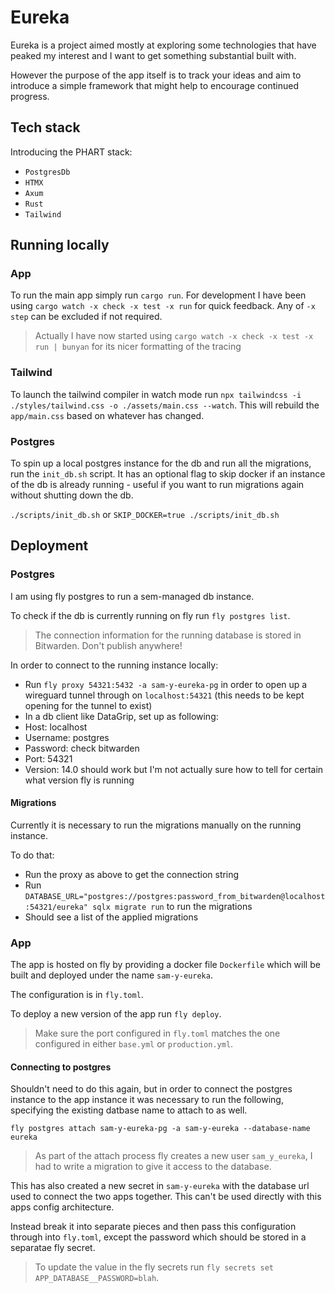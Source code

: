 # Eureka

Eureka is a project aimed mostly at exploring some technologies that have peaked my interest and I want to get something substantial built with.

However the purpose of the app itself is to track your ideas and aim to introduce a simple framework that might help to encourage continued progress.

## Tech stack

Introducing the PHART stack:
- `PostgresDb`
- `HTMX`
- `Axum`
- `Rust`
- `Tailwind`

## Running locally

### App

To run the main app simply run `cargo run`. For development I have been using `cargo watch -x check -x test -x run` for quick feedback. Any of `-x step` can be excluded if not required.

> Actually I have now started using `cargo watch -x check -x test -x run | bunyan` for its nicer formatting of the tracing

### Tailwind

To launch the tailwind compiler in watch mode run `npx tailwindcss -i ./styles/tailwind.css -o ./assets/main.css --watch`. This will rebuild the `app/main.css` based on whatever has changed.

### Postgres

To spin up a local postgres instance for the db and run all the migrations, run the `init_db.sh` script. It has an optional flag to skip docker if an instance of the db is already running - useful if you want to run migrations again without shutting down the db.

`./scripts/init_db.sh` or `SKIP_DOCKER=true ./scripts/init_db.sh`

## Deployment

### Postgres

I am using fly postgres to run a sem-managed db instance.

To check if the db is currently running on fly run `fly postgres list`.

> The connection information for the running database is stored in Bitwarden. Don't publish anywhere!

In order to connect to the running instance locally:
- Run `fly proxy 54321:5432 -a sam-y-eureka-pg` in order to open up a wireguard tunnel through on `localhost:54321` (this needs to be kept opening for the tunnel to exist)
- In a db client like DataGrip, set up as following:
- Host: localhost
- Username: postgres
- Password: check bitwarden
- Port: 54321
- Version: 14.0 should work but I'm not actually sure how to tell for certain what version fly is running

#### Migrations

Currently it is necessary to run the migrations manually on the running instance.

To do that:
- Run the proxy as above to get the connection string
- Run `DATABASE_URL="postgres://postgres:password_from_bitwarden@localhost:54321/eureka" sqlx migrate run` to run the migrations
- Should see a list of the applied migrations

### App

The app is hosted on fly by providing a docker file `Dockerfile` which will be built and deployed under the name `sam-y-eureka`.

The configuration is in `fly.toml`.

To deploy a new version of the app run `fly deploy`.

> Make sure the port configured in `fly.toml` matches the one configured in either `base.yml` or `production.yml`.

#### Connecting to postgres

Shouldn't need to do this again, but in order to connect the postgres instance to the app instance it was necessary to run the following, specifying the existing datbase name to attach to as well.

`fly postgres attach sam-y-eureka-pg -a sam-y-eureka --database-name eureka`

> As part of the attach process fly creates a new user `sam_y_eureka`, I had to write a migration to give it access to the database.

This has also created a new secret in `sam-y-eureka` with the database url used to connect the two apps together. This can't be used directly with this apps config architecture.

Instead break it into separate pieces and then pass this configuration through into `fly.toml`, except the password which should be stored in a separatae fly secret.

> To update the value in the fly secrets run `fly secrets set APP_DATABASE__PASSWORD=blah`.
